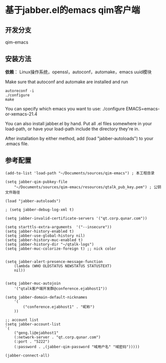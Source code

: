 **基于jabber.el的emacs qim客户端**
===============================


## **开发分支**
qim-emacs

## **安装方法**
**依赖**： Linux操作系统，openssl，autoconf，automake，emacs uuid模块

Make sure that autoconf and automake are installed and run

    autoreconf -i
    ./configure
    make

You can specify which emacs you want to use:
./configure EMACS=emacs-or-xemacs-21.4

You can also install jabber.el by hand.  Put all .el files somewhere
in your load-path, or have your load-path include the directory
they're in.

After installation by either method, add (load "jabber-autoloads") to
your .emacs file.


## **参考配置**

    (add-to-list 'load-path "~/Documents/sources/qim-emacs") ; 本工程目录

    (setq jabber-qim-pubkey-file
        "~/Documents/sources/qim-emacs/resources/qtalk_pub_key.pem") ; 公钥文件路径

    (load "jabber-autoloads")

    ; (setq jabber-debug-log-xml t)

    (setq jabber-invalid-certificate-servers '("qt.corp.qunar.com"))

    (setq starttls-extra-arguments  '("--insecure"))
    (setq jabber-history-enabled t)
    (setq jabber-use-global-history nil)
    (setq jabber-history-muc-enabled t)
    (setq jabber-history-dir "~/qtalk-logs")
    (setq jabber-muc-colorize-foreign t) ;; nick color


    (setq jabber-alert-presence-message-function
        (lambda (WHO OLDSTATUS NEWSTATUS STATUSTEXT)
        nil))


    (setq jabber-muc-autojoin
        '("qtalk客户端开发群@conference.ejabhost1"))

    (setq jabber-domain-default-nicknames
        '(
            ("conference.ejabhost1" . "昵称")
        ))

    ;; account list
    (setq jabber-account-list
    `(
        ("geng.li@ejabhost1"
        (:network-server . "qt.corp.qunar.com")
        (:port . "5222")
        (:password . ,(jabber-qim-password "域用户名" "域密码")))))

    (jabber-connect-all)




